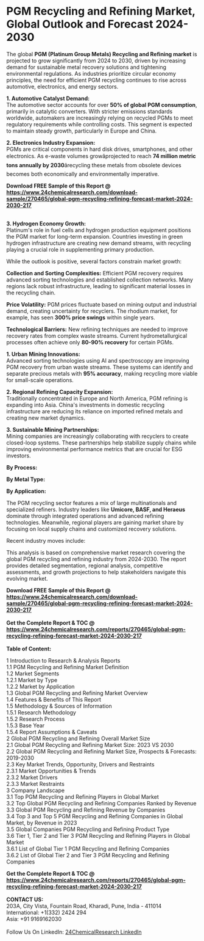 <h1>PGM Recycling and Refining Market, Global Outlook and Forecast 2024-2030</h1><p>The global <strong>PGM (Platinum Group Metals) Recycling and Refining market</strong> is projected to grow significantly from 2024 to 2030, driven by increasing demand for sustainable metal recovery solutions and tightening environmental regulations. As industries prioritize circular economy principles, the need for efficient PGM recycling continues to rise across automotive, electronics, and energy sectors.</p><p><strong>1. Automotive Catalyst Demand:</strong><br>
The automotive sector accounts for over <strong>50% of global PGM consumption</strong>, primarily in catalytic converters. With stricter emissions standards worldwide, automakers are increasingly relying on recycled PGMs to meet regulatory requirements while controlling costs. This segment is expected to maintain steady growth, particularly in Europe and China.</p><p><strong>2. Electronics Industry Expansion:</strong><br>
PGMs are critical components in hard disk drives, smartphones, and other electronics. As e-waste volumes growâprojected to reach <strong>74 million metric tons annually by 2030</strong>ârecycling these metals from obsolete devices becomes both economically and environmentally imperative.</p><div><b>Download FREE Sample of this Report @ 
            <a href="https://www.24chemicalresearch.com/download-sample/270465/global-pgm-recycling-refining-forecast-market-2024-2030-217">
            https://www.24chemicalresearch.com/download-sample/270465/global-pgm-recycling-refining-forecast-market-2024-2030-217</a></b></div><br><p><strong>3. Hydrogen Economy Growth:</strong><br>
Platinum's role in fuel cells and hydrogen production equipment positions the PGM market for long-term expansion. Countries investing in green hydrogen infrastructure are creating new demand streams, with recycling playing a crucial role in supplementing primary production.</p><p>While the outlook is positive, several factors constrain market growth:</p><p><strong>Collection and Sorting Complexities:</strong> Efficient PGM recovery requires advanced sorting technologies and established collection networks. Many regions lack robust infrastructure, leading to significant material losses in the recycling chain.</p><p><strong>Price Volatility:</strong> PGM prices fluctuate based on mining output and industrial demand, creating uncertainty for recyclers. The rhodium market, for example, has seen <strong>300% price swings</strong> within single years.</p><p><strong>Technological Barriers:</strong> New refining techniques are needed to improve recovery rates from complex waste streams. Current hydrometallurgical processes often achieve only <strong>80-90% recovery</strong> for certain PGMs.</p><p><strong>1. Urban Mining Innovations:</strong><br>
Advanced sorting technologies using AI and spectroscopy are improving PGM recovery from urban waste streams. These systems can identify and separate precious metals with <strong>95% accuracy</strong>, making recycling more viable for small-scale operations.</p><p><strong>2. Regional Refining Capacity Expansion:</strong><br>
Traditionally concentrated in Europe and North America, PGM refining is expanding into Asia. China's investments in domestic recycling infrastructure are reducing its reliance on imported refined metals and creating new market dynamics.</p><p><strong>3. Sustainable Mining Partnerships:</strong><br>
Mining companies are increasingly collaborating with recyclers to create closed-loop systems. These partnerships help stabilize supply chains while improving environmental performance metrics that are crucial for ESG investors.</p><p><strong>By Process:</strong></p><p><strong>By Metal Type:</strong></p><p><strong>By Application:</strong></p><p>The PGM recycling sector features a mix of large multinationals and specialized refiners. Industry leaders like <strong>Umicore, BASF, and Heraeus</strong> dominate through integrated operations and advanced refining technologies. Meanwhile, regional players are gaining market share by focusing on local supply chains and customized recovery solutions.</p><p>Recent industry moves include:</p><p>This analysis is based on comprehensive market research covering the global PGM recycling and refining industry from 2024-2030. The report provides detailed segmentation, regional analysis, competitive assessments, and growth projections to help stakeholders navigate this evolving market.</p><div><b>Download FREE Sample of this Report @ 
            <a href="https://www.24chemicalresearch.com/download-sample/270465/global-pgm-recycling-refining-forecast-market-2024-2030-217">
            https://www.24chemicalresearch.com/download-sample/270465/global-pgm-recycling-refining-forecast-market-2024-2030-217</a></b></div><br><div><b>Get the Complete Report & TOC @ 
            <a href="https://www.24chemicalresearch.com/reports/270465/global-pgm-recycling-refining-forecast-market-2024-2030-217">
            https://www.24chemicalresearch.com/reports/270465/global-pgm-recycling-refining-forecast-market-2024-2030-217</a></b></div><br>
            <b>Table of Content:</b><p>1 Introduction to Research & Analysis Reports<br />
    1.1 PGM Recycling and Refining Market Definition<br />
    1.2 Market Segments<br />
        1.2.1 Market by Type<br />
        1.2.2 Market by Application<br />
    1.3 Global PGM Recycling and Refining Market Overview<br />
    1.4 Features & Benefits of This Report<br />
    1.5 Methodology & Sources of Information<br />
        1.5.1 Research Methodology<br />
        1.5.2 Research Process<br />
        1.5.3 Base Year<br />
        1.5.4 Report Assumptions & Caveats<br />
2 Global PGM Recycling and Refining Overall Market Size<br />
    2.1 Global PGM Recycling and Refining Market Size: 2023 VS 2030<br />
    2.2 Global PGM Recycling and Refining Market Size, Prospects & Forecasts: 2019-2030<br />
    2.3 Key Market Trends, Opportunity, Drivers and Restraints<br />
        2.3.1 Market Opportunities & Trends<br />
        2.3.2 Market Drivers<br />
        2.3.3 Market Restraints<br />
3 Company Landscape<br />
    3.1 Top PGM Recycling and Refining Players in Global Market<br />
    3.2 Top Global PGM Recycling and Refining Companies Ranked by Revenue<br />
    3.3 Global PGM Recycling and Refining Revenue by Companies<br />
    3.4 Top 3 and Top 5 PGM Recycling and Refining Companies in Global Market, by Revenue in 2023<br />
    3.5 Global Companies PGM Recycling and Refining Product Type<br />
    3.6 Tier 1, Tier 2 and Tier 3 PGM Recycling and Refining Players in Global Market<br />
        3.6.1 List of Global Tier 1 PGM Recycling and Refining Companies<br />
        3.6.2 List of Global Tier 2 and Tier 3 PGM Recycling and Refining Companies</p><div><b>Get the Complete Report & TOC @ 
            <a href="https://www.24chemicalresearch.com/reports/270465/global-pgm-recycling-refining-forecast-market-2024-2030-217">
            https://www.24chemicalresearch.com/reports/270465/global-pgm-recycling-refining-forecast-market-2024-2030-217</a></b></div><br><b>CONTACT US:</b><br>
            203A, City Vista, Fountain Road, Kharadi, Pune, India - 411014<br>
            International: +1(332) 2424 294<br>
            Asia: +91 9169162030 <br><br>
            Follow Us On LinkedIn: <a href="https://www.linkedin.com/company/24chemicalresearch/">24ChemicalResearch LinkedIn</a>